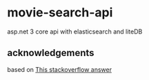 # movie-search-api
asp.net 3 core api with elasticsearch and liteDB 

## acknowledgements
based on [This stackoverflow answer](https://stackoverflow.com/questions/41711961/elasticsearch-user-clicks-feedback/41716811#41716811)
